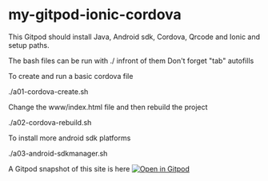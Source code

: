 # my-gitpod-ionic-cordova


This Gitpod should install Java, Android sdk, Cordova, Qrcode and Ionic and setup paths.

The bash files can be run with ./ infront of them Don't forget "tab" autofills


To create and run a basic cordova file 

./a01-cordova-create.sh    


Change the www/index.html file and then rebuild the project

./a02-cordova-rebuild.sh

To install more android sdk platforms 

./a03-android-sdkmanager.sh


A Gitpod snapshot of this site is here [![Open in Gitpod](https://gitpod.io/button/open-in-gitpod.svg)](https://gitpod.io#snapshot/2004e075-7b07-4542-99b4-2c88ca98fc44)


